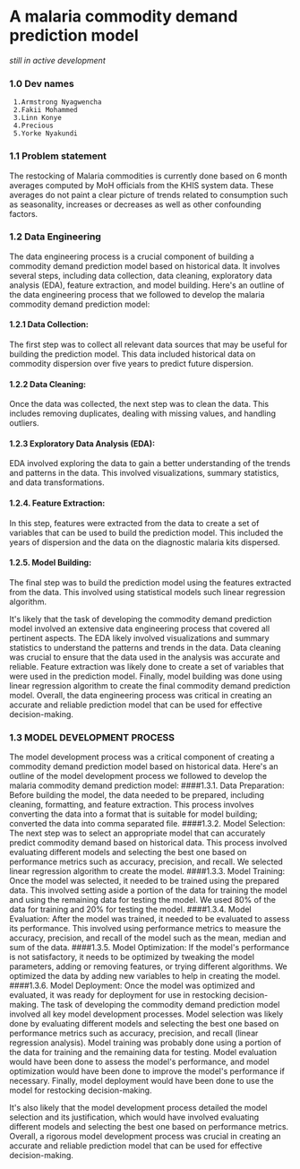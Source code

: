 # A malaria commodity demand prediction model
_still in active development_

### 1.0 Dev names
     1.Armstrong Nyagwencha
     2.Fakii Mohammed
     3.Linn Konye
     4.Precious
     5.Yorke Nyakundi

### 1.1 Problem statement
 The restocking of Malaria commodities is currently done based on 6 month averages computed by MoH officials from the KHIS system data. These averages do     not paint a clear picture of trends related to consumption such as seasonality, increases or decreases as well as other confounding factors.
 
### 1.2 Data Engineering
The data engineering process is a crucial component of building a commodity demand prediction model based on historical data. It involves several steps, including data collection, data cleaning, exploratory data analysis (EDA), feature extraction, and model building. Here's an outline of the data engineering process that we followed to develop the malaria commodity demand prediction model:
#### 1.2.1 Data Collection: 
The first step was to collect all relevant data sources that may be useful for building the prediction model. This data included historical data on commodity dispersion over five years to predict future dispersion.
#### 1.2.2 Data Cleaning: 
Once the data was collected, the next step was to clean the data. This includes removing duplicates, dealing with missing values, and handling outliers.
#### 1.2.3 Exploratory Data Analysis (EDA):

EDA involved exploring the data to gain a better understanding of the trends and patterns in the data. This involved visualizations, summary statistics, and data transformations.
#### 1.2.4. Feature Extraction: 
In this step, features were extracted from the data to create a set of variables that can be used to build the prediction model. This included the years of dispersion and the data on the diagnostic malaria kits dispersed.
#### 1.2.5. Model Building:
The final step was to build the prediction model using the features extracted from the data. This involved using statistical models such linear regression algorithm.

It's likely that the task of developing the commodity demand prediction model involved an extensive data engineering process that covered all pertinent aspects. The EDA likely involved visualizations and summary statistics to understand the patterns and trends in the data. Data cleaning was crucial to ensure that the data used in the analysis was accurate and reliable. Feature extraction was likely done to create a set of variables that were used in the prediction model. Finally, model building was done using linear regression algorithm to create the final commodity demand prediction model. Overall, the data engineering process was critical in creating an accurate and reliable prediction model that can be used for effective decision-making.

### 1.3 MODEL DEVELOPMENT PROCESS
The model development process was a critical component of creating a commodity demand prediction model based on historical data. Here's an outline of the model development process we followed to develop the malaria commodity demand prediction model:
####1.3.1. Data Preparation: 
    Before building the model, the data needed to be prepared, including cleaning, formatting, and feature extraction. This process involves converting the data into a format that is suitable for model building; converted the data into comma separated file.
####1.3.2. Model Selection:
     The next step was to select an appropriate model that can accurately predict commodity demand based on historical data. This process involved evaluating different models and selecting the best one based on performance metrics such as accuracy, precision, and recall. We selected linear regression algorithm to create the model.
####1.3.3. Model Training: 
Once the model was selected, it needed to be trained using the prepared data. This involved setting aside a portion of the data for training the model and using the remaining data for testing the model. We used 80% of the data for training and 20% for testing the model.
####1.3.4. Model Evaluation: 
After the model was trained, it needed to be evaluated to assess its performance. This involved using performance metrics to measure the accuracy, precision, and recall of the model such as the mean, median and sum of the data.
####1.3.5. Model Optimization: 
If the model's performance is not satisfactory, it needs to be optimized by tweaking the model parameters, adding or removing features, or trying different algorithms. We optimized the data by adding new variables to help in creating the model.
####1.3.6. Model Deployment:
Once the model was optimized and evaluated, it was ready for deployment for use in restocking decision-making.
The task of developing the commodity demand prediction model involved all key model development processes. Model selection was likely done by evaluating different models and selecting the best one based on performance metrics such as accuracy, precision, and recall (linear regression analysis). Model training was probably done using a portion of the data for training and the remaining data for testing. Model evaluation would have been done to assess the model's performance, and model optimization would have been done to improve the model's performance if necessary. Finally, model deployment would have been done to use the model for restocking decision-making. 


It's also likely that the model development process detailed the model selection and its justification, which would have involved evaluating different models and selecting the best one based on performance metrics. Overall, a rigorous model development process was crucial in creating an accurate and reliable prediction model that can be used for effective decision-making.
